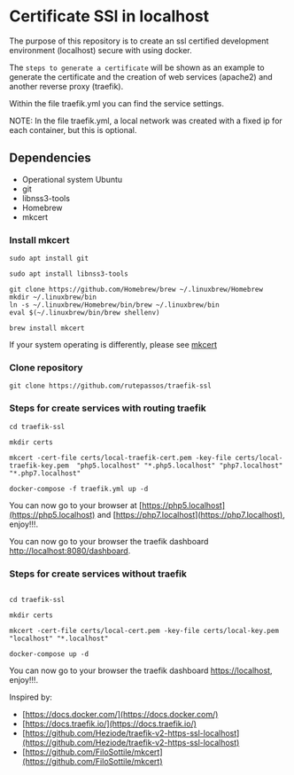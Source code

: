 # Certificate SSl in localhost

The purpose of this repository is to create an ssl certified development environment (localhost)
secure with using docker.

The `steps to generate a certificate` will be shown as an example to generate
the certificate and the creation of web services (apache2) and another reverse proxy (traefik).

Within the file traefik.yml you can find the service settings.

NOTE: In the file traefik.yml, a local network was created with a fixed ip for each container, but this is optional.

## Dependencies

- Operational system Ubuntu
- git
- libnss3-tools
- Homebrew
- mkcert

### Install mkcert

```
sudo apt install git

sudo apt install libnss3-tools

git clone https://github.com/Homebrew/brew ~/.linuxbrew/Homebrew
mkdir ~/.linuxbrew/bin
ln -s ~/.linuxbrew/Homebrew/bin/brew ~/.linuxbrew/bin
eval $(~/.linuxbrew/bin/brew shellenv)

brew install mkcert
```

If your system operating is differently, please see [mkcert](https://github.com/FiloSottile/mkcert)

### Clone repository

```
git clone https://github.com/rutepassos/traefik-ssl

```

### Steps for create services with routing traefik

```
cd traefik-ssl

mkdir certs

mkcert -cert-file certs/local-traefik-cert.pem -key-file certs/local-traefik-key.pem  "php5.localhost" "*.php5.localhost" "php7.localhost" "*.php7.localhost"

docker-compose -f traefik.yml up -d

```

You can now go to your browser at [https://php5.localhost](https://php5.localhost) and [https://php7.localhost](https://php7.localhost), enjoy!!!.

You can now go to your browser the traefik dashboard [http://localhost:8080/dashboard](http://localhost:8080/dashboard).

### Steps for create services without traefik

```

cd traefik-ssl

mkdir certs

mkcert -cert-file certs/local-cert.pem -key-file certs/local-key.pem  "localhost" "*.localhost"

docker-compose up -d

```

You can now go to your browser the traefik dashboard [https://localhost](https://localhost), enjoy!!!.

Inspired by:

- [https://docs.docker.com/](https://docs.docker.com/)
- [https://docs.traefik.io/](https://docs.traefik.io/)
- [https://github.com/Heziode/traefik-v2-https-ssl-localhost](https://github.com/Heziode/traefik-v2-https-ssl-localhost)
- [https://github.com/FiloSottile/mkcert](https://github.com/FiloSottile/mkcert)
